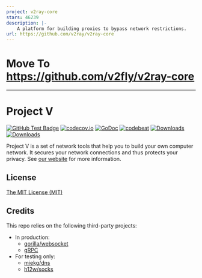 ```yaml
---
project: v2ray-core
stars: 46239
description: |-
    A platform for building proxies to bypass network restrictions.
url: https://github.com/v2ray/v2ray-core
---
```


# Move To https://github.com/v2fly/v2ray-core

***

# Project V

[![GitHub Test Badge][1]][2] [![codecov.io][3]][4] [![GoDoc][5]][6] [![codebeat][7]][8] [![Downloads][9]][10] [![Downloads][11]][12]

[1]: https://github.com/v2fly/v2ray-core/workflows/Test/badge.svg "GitHub Test Badge"
[2]: https://github.com/v2fly/v2ray-core/actions "GitHub Actions Page"
[3]: https://codecov.io/gh/v2fly/v2ray-core/branch/master/graph/badge.svg?branch=master "Coverage Badge"
[4]: https://codecov.io/gh/v2fly/v2ray-core?branch=master "Codecov Status"
[5]: https://godoc.org/v2ray.com/core?status.svg "GoDoc Badge"
[6]: https://godoc.org/v2ray.com/core "GoDoc"
[7]: https://goreportcard.com/badge/github.com/v2fly/v2ray-core "Goreportcard Badge"
[8]: https://goreportcard.com/report/github.com/v2fly/v2ray-core "Goreportcard Result"
[9]: https://img.shields.io/github/downloads/v2ray/v2ray-core/total.svg "v2ray/v2ray-core downloads count"
[10]: https://github.com/v2ray/v2ray-core/releases "v2ray/v2ray-core release page"
[11]: https://img.shields.io/github/downloads/v2fly/v2ray-core/total.svg "v2fly/v2ray-core downloads count"
[12]: https://github.com/v2fly/v2ray-core/releases "v2fly/v2ray-core release page"

Project V is a set of network tools that help you to build your own computer network. It secures your network connections and thus protects your privacy. See [our website](https://www.v2fly.org/) for more information.

## License

[The MIT License (MIT)](https://raw.githubusercontent.com/v2fly/v2ray-core/master/LICENSE)

## Credits

This repo relies on the following third-party projects:

- In production:
  - [gorilla/websocket](https://github.com/gorilla/websocket)
  - [gRPC](https://google.golang.org/grpc)
- For testing only:
  - [miekg/dns](https://github.com/miekg/dns)
  - [h12w/socks](https://github.com/h12w/socks)

